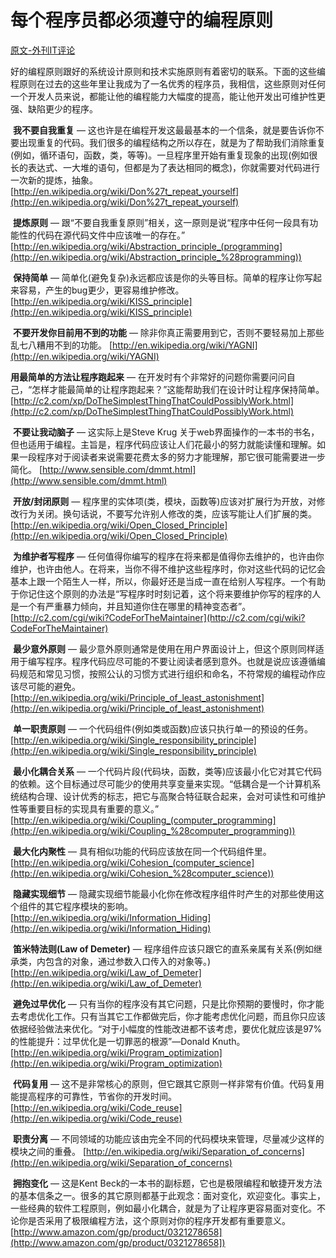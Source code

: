# 每个程序员都必须遵守的编程原则

[原文-外刊IT评论](http://www.vaikan.com/principles-of-good-programming/)



​	好的编程原则跟好的系统设计原则和技术实施原则有着密切的联系。下面的这些编程原则在过去的这些年里让我成为了一名优秀的程序员，我相信，这些原则对任何一个开发人员来说，都能让他的编程能力大幅度的提高，能让他开发出可维护性更强、缺陷更少的程序。



​	**我不要自我重复** — 这也许是在编程开发这最最基本的一个信条，就是要告诉你不要出现重复的代码。我们很多的编程结构之所以存在，就是为了帮助我们消除重复(例如，循环语句，函数，类，等等)。一旦程序里开始有重复现象的出现(例如很长的表达式、一大堆的语句，但都是为了表达相同的概念)，你就需要对代码进行一次新的提炼，抽象。
[http://en.wikipedia.org/wiki/Don%27t_repeat_yourself](http://en.wikipedia.org/wiki/Don%27t_repeat_yourself)



​	**提炼原则** — 跟“不要自我重复原则”相关，这一原则是说“程序中任何一段具有功能性的代码在源代码文件中应该唯一的存在。”
[http://en.wikipedia.org/wiki/Abstraction_principle_(programming](http://en.wikipedia.org/wiki/Abstraction_principle_%28programming))



​	**保持简单** — 简单化(避免复杂)永远都应该是你的头等目标。简单的程序让你写起来容易，产生的bug更少，更容易维护修改。
[http://en.wikipedia.org/wiki/KISS_principle](http://en.wikipedia.org/wiki/KISS_principle)



​	**不要开发你目前用不到的功能** — 除非你真正需要用到它，否则不要轻易加上那些乱七八糟用不到的功能。
[http://en.wikipedia.org/wiki/YAGNI](http://en.wikipedia.org/wiki/YAGNI)



**用最简单的方法让程序跑起来** — 在开发时有个非常好的问题你需要问问自己，“怎样才能最简单的让程序跑起来？”这能帮助我们在设计时让程序保持简单。
[http://c2.com/xp/DoTheSimplestThingThatCouldPossiblyWork.html](http://c2.com/xp/DoTheSimplestThingThatCouldPossiblyWork.html)



​	**不要让我动脑子** — 这实际上是Steve Krug 关于web界面操作的一本书的书名，但也适用于编程。主旨是，程序代码应该让人们花最小的努力就能读懂和理解。如果一段程序对于阅读者来说需要花费太多的努力才能理解，那它很可能需要进一步简化。
[http://www.sensible.com/dmmt.html](http://www.sensible.com/dmmt.html)



​	**开放/封闭原则** — 程序里的实体项(类，模块，函数等)应该对扩展行为开放，对修改行为关闭。换句话说，不要写允许别人修改的类，应该写能让人们扩展的类。
[http://en.wikipedia.org/wiki/Open_Closed_Principle](http://en.wikipedia.org/wiki/Open_Closed_Principle)



​	**为维护者写程序** — 任何值得你编写的程序在将来都是值得你去维护的，也许由你维护，也许由他人。在将来，当你不得不维护这些程序时，你对这些代码的记忆会基本上跟一个陌生人一样，所以，你最好还是当成一直在给别人写程序。一个有助于你记住这个原则的办法是“写程序时时刻记着，这个将来要维护你写的程序的人是一个有严重暴力倾向，并且知道你住在哪里的精神变态者”。
[http://c2.com/cgi/wiki?CodeForTheMaintainer](http://c2.com/cgi/wiki?CodeForTheMaintainer)



​	**最少意外原则** — 最少意外原则通常是使用在用户界面设计上，但这个原则同样适用于编写程序。程序代码应尽可能的不要让阅读者感到意外。也就是说应该遵循编码规范和常见习惯，按照公认的习惯方式进行组织和命名，不符常规的编程动作应该尽可能的避免。
[http://en.wikipedia.org/wiki/Principle_of_least_astonishment](http://en.wikipedia.org/wiki/Principle_of_least_astonishment)



​	**单一职责原则** — 一个代码组件(例如类或函数)应该只执行单一的预设的任务。
[http://en.wikipedia.org/wiki/Single_responsibility_principle](http://en.wikipedia.org/wiki/Single_responsibility_principle)



​	**最小化耦合关系** — 一个代码片段(代码块，函数，类等)应该最小化它对其它代码的依赖。这个目标通过尽可能少的使用共享变量来实现。“低耦合是一个计算机系统结构合理、设计优秀的标志，把它与高聚合特征联合起来，会对可读性和可维护性等重要目标的实现具有重要的意义。”
[http://en.wikipedia.org/wiki/Coupling_(computer_programming](http://en.wikipedia.org/wiki/Coupling_%28computer_programming))



​	**最大化内聚性** — 具有相似功能的代码应该放在同一个代码组件里。
[http://en.wikipedia.org/wiki/Cohesion_(computer_science](http://en.wikipedia.org/wiki/Cohesion_%28computer_science))



​	**隐藏实现细节** — 隐藏实现细节能最小化你在修改程序组件时产生的对那些使用这个组件的其它程序模块的影响。
[http://en.wikipedia.org/wiki/Information_Hiding](http://en.wikipedia.org/wiki/Information_Hiding)



​	**笛米特法则(Law of Demeter)** — 程序组件应该只跟它的直系亲属有关系(例如继承类，内包含的对象，通过参数入口传入的对象等。)
[http://en.wikipedia.org/wiki/Law_of_Demeter](http://en.wikipedia.org/wiki/Law_of_Demeter)



​	**避免过早优化** — 只有当你的程序没有其它问题，只是比你预期的要慢时，你才能去考虑优化工作。只有当其它工作都做完后，你才能考虑优化问题，而且你只应该依据经验做法来优化。“对于小幅度的性能改进都不该考虑，要优化就应该是97%的性能提升：过早优化是一切罪恶的根源”—Donald Knuth。
[http://en.wikipedia.org/wiki/Program_optimization](http://en.wikipedia.org/wiki/Program_optimization)



​	**代码复用** — 这不是非常核心的原则，但它跟其它原则一样非常有价值。代码复用能提高程序的可靠性，节省你的开发时间。
[http://en.wikipedia.org/wiki/Code_reuse](http://en.wikipedia.org/wiki/Code_reuse)



​	**职责分离** — 不同领域的功能应该由完全不同的代码模块来管理，尽量减少这样的模块之间的重叠。 
[http://en.wikipedia.org/wiki/Separation_of_concerns](http://en.wikipedia.org/wiki/Separation_of_concerns)



​	**拥抱变化** — 这是Kent Beck的一本书的副标题，它也是极限编程和敏捷开发方法的基本信条之一。很多的其它原则都基于此观念：面对变化，欢迎变化。事实上，一些经典的软件工程原则，例如最小化耦合，就是为了让程序更容易面对变化。不论你是否采用了极限编程方法，这个原则对你的程序开发都有重要意义。
[http://www.amazon.com/gp/product/0321278658](http://www.amazon.com/gp/product/0321278658])